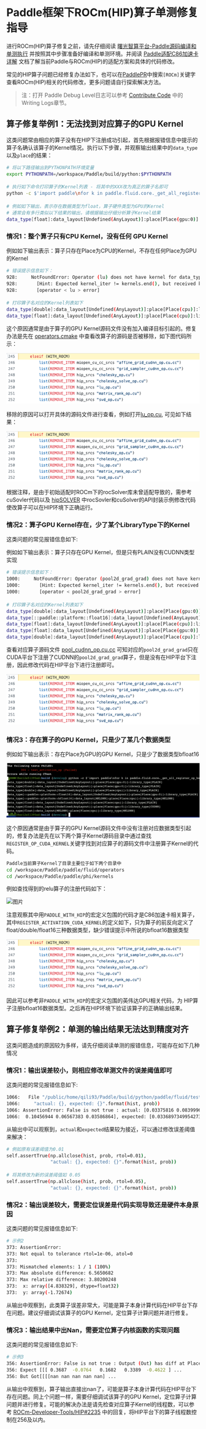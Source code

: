 # Paddle框架下ROCm(HIP)算子单测修复指导

进行ROCm(HIP)算子修复之前，请先仔细阅读 [曙光智算平台-Paddle源码编译和单测执行](./compile_and_test_cn.html) 并按照其中步骤准备好编译和单测环境。并阅读 [Paddle适配C86加速卡详解](./paddle_c86_cn.html) 文档了解当前Paddle与ROCm(HIP)的适配方案和具体的代码修改。

常见的HIP算子问题已经修复办法如下，也可以在[PaddlePR](https://github.com/PaddlePaddle/Paddle/pulls?q=is%3Apr+%5BROCm%5D)中搜索`[ROCm]`关键字查看ROCm(HIP)相关的代码修改，更多问题请自行探索解决方法。

> 注：打开 Paddle Debug Level日志可以参考 [Contribute Code](https://github.com/PaddlePaddle/Paddle/blob/develop/CONTRIBUTING.md#writing-logs) 中的 Writing Logs章节。


## 算子修复举例1：无法找到对应算子的GPU Kernel

这类问题常由相应的算子没有在HIP下注册成功引起，首先根据报错信息中提示的算子名确认该算子的Kernel情况。执行以下步骤，并观察输出结果中的`data_type`以及`place`的结果：

```bash
# 将以下路径输出到PYTHONPATH环境变量
export PYTHONPATH=/workspace/Paddle/build/python:$PYTHONPATH

# 执行如下命令打印算子的Kernel列表 - 将其中的XXX改为真正的算子名即可
python -c $'import paddle\nfor k in paddle.fluid.core._get_all_register_op_kernels()["XXX"]:print(k)'

# 例如如下输出，表示存在数据类型为float，算子硬件类型为GPU的Kernel
# 通常会有多行类似以下结果的输出，请根据输出仔细分析算子Kernel结果
data_type[float]:data_layout[Undefined(AnyLayout)]:place[Place(gpu:0)]:library_type[PLAIN]
```

### 情况1：整个算子只有CPU Kernel，没有任何 GPU Kernel

例如如下输出表示：算子只存在Place为CPU的Kernel，不存在任何Place为GPU的Kernel

```bash
# 错误提示信息如下：
928:     NotFoundError: Operator (lu) does not have kernel for data_type[float]:data_layout[Undefined(AnyLayout)]:place[Place(gpu:0)]:library_type[PLAIN].
928:       [Hint: Expected kernel_iter != kernels.end(), but received kernel_iter == kernels.end().] (at /workspace/Paddle/paddle/fluid/framework/operator.cc:1503)
928:       [operator < lu > error]

# 打印算子名对应的Kernel列表如下
data_type[double]:data_layout[Undefined(AnyLayout)]:place[Place(cpu)]:library_type[PLAIN]
data_type[float]:data_layout[Undefined(AnyLayout)]:place[Place(cpu)]:library_type[PLAIN]
```

这个原因通常是由于算子的GPU Kernel源码文件没有加入编译目标引起的。修复办法是先在 [operators.cmake](https://github.com/PaddlePaddle/Paddle/blob/develop/cmake/operators.cmake#L245) 中查看改算子的源码是否被移除，如下图代码所示：

![图片](../images/sugon_find_source_code.png)

移除的原因可以打开具体的源码文件进行查看，例如打开[lu_op.cu](https://github.com/PaddlePaddle/Paddle/blob/develop/paddle/fluid/operators/lu_op.cu#L15), 可见如下结果：

![图片](../images/sugon_find_source_code.png)

根据注释，是由于初始适配时ROCm下的rocSolver库未曾适配导致的，需参考cuSovler代码以及 [hipSOLVER](https://github.com/ROCmSoftwarePlatform/hipSOLVER) 中rocSovler和cuSolver的API封装示例修改代码使改算子可以在HIP环境下正确运行。

### 情况2：算子GPU Kernel存在，少了某个LibraryType下的Kernel

这类问题的常见报错信息如下:

例如如下输出表示：算子只存在GPU Kernel，但是只有PLAIN没有CUDNN类型实现

```bash
# 错误提示信息如下：
1000:     NotFoundError: Operator (pool2d_grad_grad) does not have kernel for data_type[float]:data_layout[Undefined(AnyLayout)]:place[Place(gpu:0)]:library_type[CUDNN].
1000:       [Hint: Expected kernel_iter != kernels.end(), but received kernel_iter == kernels.end().] (at /workspace/Paddle/paddle/fluid/framework/operator.cc:1503)
1000:       [operator < pool2d_grad_grad > error]

# 打印算子名对应的Kernel列表如下
data_type[double]:data_layout[Undefined(AnyLayout)]:place[Place(gpu:0)]:library_type[PLAIN]
data_type[::paddle::platform::float16]:data_layout[Undefined(AnyLayout)]:place[Place(gpu:0)]:library_type[PLAIN]
data_type[float]:data_layout[Undefined(AnyLayout)]:place[Place(cpu)]:library_type[PLAIN]
data_type[float]:data_layout[Undefined(AnyLayout)]:place[Place(gpu:0)]:library_type[PLAIN]
data_type[double]:data_layout[Undefined(AnyLayout)]:place[Place(cpu)]:library_type[PLAIN]
```

查看对应算子源码文件 [pool_cudnn_op.cu.cc](https://github.com/PaddlePaddle/Paddle/blob/develop/paddle/fluid/operators/pool_cudnn_op.cu.cc#L555) 可知对应的`pool2d_grad_grad`只在CUDA平台下注册了CUDNN的`pool2d_grad_grad`算子，但是没有在HIP平台下注册，因此修改代码在HIP平台下进行注册即可。

![图片](../images/sugon_find_source_code.png)

### 情况3：存在算子的GPU Kernel，只是少了某几个数据类型

例如如下输出表示：存在Place为GPU的GPU Kernel，只是少了数据类型bfloat16

![图片](../images/sugon_data_type.png)

这个原因通常是由于算子的GPU Kernel源码文件中没有注册对应数据类型引起的，修复办法是先在以下两个算子Kernel源码目录中通过查找`REGISTER_OP_CUDA_KERNEL`关键字找到对应算子的源码文件中注册算子Kernel的代码。

```bash
Paddle当前算子Kernel了目录主要位于如下两个目录中
cd /workspace/Paddle/paddle/fluid/operators
cd /workspace/Paddle/paddle/phi/kernels
```

例如查找得到的relu算子的注册代码如下：

![图片](Paddle框架下C86加速卡算子单测修复指导.image/bj-d4d8788098fa37247fce98983b5037f05c9bfec4.png)


注意观察其中用`PADDLE_WITH_HIP`的宏定义包围的代码才是C86加速卡相关算子，其中`REGISTER_ACTIVATION_CUDA_KERNEL`的定义如下，只为算子的前反向定义了float/double/float16三种数据类型，缺少错误提示中所说的bfloat16数据类型

![图片](../images/sugon_find_source_code.png)

因此可以参考非`PADDLE_WITH_HIP`的宏定义包围的英伟达GPU相关代码，为 HIP算子注册bfloat16数据类型。之后再在HIP环境下验证该算子的正确输出结果。

## 算子修复举例2：单测的输出结果无法达到精度对齐

这类问题造成的原因较为多样，请先仔细阅读单测的报错信息，可能存在如下几种情况

### 情况1：输出误差较小，则相应修改单测文件的误差阈值即可

这类问题的常见报错信息如下:

```bash
1066:   File "/public/home/qili93/Paddle/build/python/paddle/fluid/tests/unittests/test_poisson_op.py", line 60, in verify_output
1066:     "actual: {}, expected: {}".format(hist, prob))
1066: AssertionError: False is not true : actual: [0.03375816 0.08399963 0.13975811 0.17509079 0.17573357 0.14692497
1066:  0.10456944 0.06567383 0.03586864], expected: [0.03368973499542734, 0.08422433748856833, 0.14037389581428056, 0.1754673697678507, 0.1754673697678507, 0.1462228081398756, 0.104444862957054, 0.06527803934815875, 0.03626557741564375]
```

从输出中可以观察到，`actual`和`expected`结果较为接近，可以通过修改误差阈值来解决：

```bash
# 例如原有误差阈值为0.01
self.assertTrue(np.allclose(hist, prob, rtol=0.01), 
                "actual: {}, expected: {}".format(hist, prob))
                
# 将其修改为新的误差阈值如 0.05
self.assertTrue(np.allclose(hist, prob, rtol=0.05), 
                "actual: {}, expected: {}".format(hist, prob))
```

### 情况2：输出误差较大，需要定位误差是代码实现导致还是硬件本身原因

这类问题的常见报错信息如下:

```bash
# 示例2
373: AssertionError:
373: Not equal to tolerance rtol=1e-06, atol=0
373:
373: Mismatched elements: 1 / 1 (100%)
373: Max absolute difference: 6.5650682
373: Max relative difference: 3.80200248
373:  x: array([4.838329], dtype=float32)
373:  y: array(-1.72674)
```

从输出中观察到，此类算子误差非常大，可能是算子本身计算代码在HIP平台下存在问题。建议仔细调试该算子的GPU Kernel，定位算子计算问题并进行修复。

### 情况3：输出结果中出Nan，需要定位算子内核函数的实现问题

这类问题的常见报错信息如下:

```bash
# 示例3
356: AssertionError: False is not true : Output (Out) has diff at Place(gpu:0)
356: Expect [[[ 0.3687  -0.0764   0.1682   0.3389  -0.4622 ] ...
356: But Got[[[[nan nan nan nan nan] ...
```

从输出中观察到，算子输出直接出nan了，可能是算子本身计算代码在HIP平台下存在问题。同上个问题一样，需要仔细调试该算子的GPU Kernel，定位算子计算问题并进行修复。可能的解决办法是请先检查对应算子Kernel的线程数，可以参考 [ROCm-Developer-Tools/HIP#2235](https://github.com/ROCm-Developer-Tools/HIP/issues/2235) 中的回复，将HIP平台下的算子线程数控制在256及以内。